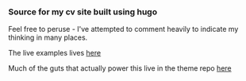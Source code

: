 ### Source for my cv site built using hugo

Feel free to peruse - I've attempted to comment heavily to indicate my thinking in many places.

The live examples lives [here](https://cv.amknight.com)

Much of the guts that actually power this live in the theme repo [here](https://github.com/ilkelma/modular-cv)
